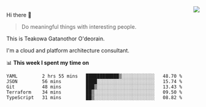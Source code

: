 <img align="right" src="https://github-readme-stats.vercel.app/api?username=Teakowa&show_icons=true&icon_color=2f80ed&text_color=718096&bg_color=ffffff&hide_title=true" />

Hi there 👋

> Do meaningful things with interesting people.

This is Teakowa Gatanothor O'deorain.

I'm a cloud and platform architecture consultant.

📊 **This week I spent my time on**
<!--START_SECTION:waka-->
```text
YAML         2 hrs 55 mins   ████████████▒░░░░░░░░░░░░   48.70 % 
JSON         56 mins         ████░░░░░░░░░░░░░░░░░░░░░   15.74 % 
Git          48 mins         ███▒░░░░░░░░░░░░░░░░░░░░░   13.43 % 
Terraform    34 mins         ██▒░░░░░░░░░░░░░░░░░░░░░░   09.50 % 
TypeScript   31 mins         ██▒░░░░░░░░░░░░░░░░░░░░░░   08.82 % 
```
<!--END_SECTION:waka-->
